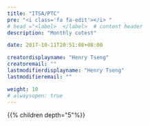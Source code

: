 ```yaml
---
title: "ITSA/PTC"
pre: "<i class='fa fa-edit'></i> "
# head ="<label>  </label>  # content header
description: "Monthly cotest"

date: 2017-10-11T20:51:08+08:00

creatordisplayname: "Henry Tseng"
creatoremail: ""
lastmodifierdisplayname: "Henry Tseng"
lastmodifieremail: ""

weight: 10
# alwaysopen: true
---
```


{{% children depth="5"%}}